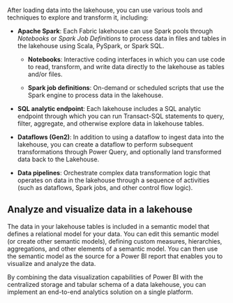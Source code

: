 After loading data into the lakehouse, you can use various tools and techniques to explore and transform it, including:

- **Apache Spark**: Each Fabric lakehouse can use Spark pools through *Notebooks* or *Spark Job Definitions* to process data in files and tables in the lakehouse using Scala, PySpark, or Spark SQL.

  - **Notebooks**: Interactive coding interfaces in which you can use code to read, transform, and write data directly to the lakehouse as tables and/or files.

  - **Spark job definitions**: On-demand or scheduled scripts that use the Spark engine to process data in the lakehouse.

- **SQL analytic endpoint**: Each lakehouse includes a SQL analytic endpoint through which you can run Transact-SQL statements to query, filter, aggregate, and otherwise explore data in lakehouse tables.

- **Dataflows (Gen2)**: In addition to using a dataflow to ingest data into the lakehouse, you can create a dataflow to perform subsequent transformations through Power Query, and optionally land transformed data back to the Lakehouse.

- **Data pipelines**: Orchestrate complex data transformation logic that operates on data in the lakehouse through a sequence of activities (such as dataflows, Spark jobs, and other control flow logic).

## Analyze and visualize data in a lakehouse

The data in your lakehouse tables is included in a semantic model that defines a relational model for your data. You can edit this semantic model (or create other semantic models), defining custom measures, hierarchies, aggregations, and other elements of a semantic model. You can then use the semantic model as the source for a Power BI report that enables you to visualize and analyze the data.

By combining the data visualization capabilities of Power BI with the centralized storage and tabular schema of a data lakehouse, you can implement an end-to-end analytics solution on a single platform.
